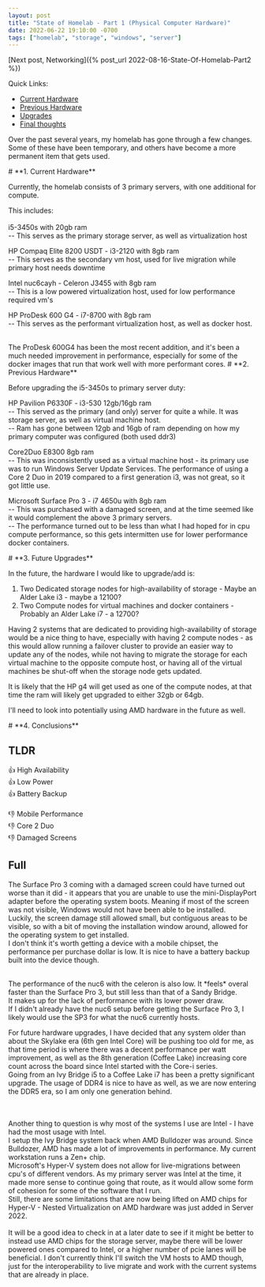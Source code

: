 ```yaml
---
layout: post
title: "State of Homelab - Part 1 (Physical Computer Hardware)"
date: 2022-06-22 19:10:00 -0700
tags: ["homelab", "storage", "windows", "server"]
---
```


[Next post, Networking]({% post_url 2022-08-16-State-Of-Homelab-Part2 %})

Quick Links:

- [Current Hardware](#current)
- [Previous Hardware](#previous)
- [Upgrades](#upgrades)
- [Final thoughts](#final)


Over the past several years, my homelab has gone through a few changes. Some of these have been temporary, and others have become a more permanent item that gets used.

<a name="current" />
# **1. Current Hardware**

Currently, the homelab consists of 3 primary servers, with one additional for compute.

This includes:<br><br>
i5-3450s with 20gb ram
<br>-- This serves as the primary storage server, as well as virtualization host

HP Compaq Elite 8200 USDT - i3-2120 with 8gb ram
<br>-- This serves as the secondary vm host, used for live migration while primary host needs downtime

Intel nuc6cayh - Celeron J3455 with 8gb ram
<br>-- This is a low powered virtualization host, used for low performance required vm's

HP ProDesk 600 G4 - i7-8700 with 8gb ram
<br>-- This serves as the performant virtualization host, as well as docker host.

<br>
The ProDesk 600G4 has been the most recent addition, and it's been a much needed improvement in performance, especially for some of the docker images that run that work well with more performant cores.

<a name="previous" />
# **2. Previous Hardware**

Before upgrading the i5-3450s to primary server duty:

HP Pavilion P6330F - i3-530 12gb/16gb ram
<br>-- This served as the primary (and only) server for quite a while. It was storage server, as well as virtual machine host.
<br>-- Ram has gone between 12gb and 16gb of ram depending on how my primary computer was configured (both used ddr3)

Core2Duo E8300 8gb ram
<br>-- This was inconsistently used as a virtual machine host - its primary use was to run Windows Server Update Services. The performance of using a Core 2 Duo in 2019 compared to a first generation i3, was not great, so it got little use.

Microsoft Surface Pro 3 - i7 4650u with 8gb ram
<br>-- This was purchased with a damaged screen, and at the time seemed like it would complement the above 3 primary servers.
<br>-- The performance turned out to be less than what I had hoped for in cpu compute performance, so this gets intermitten use for lower performance docker containers.

<a name="upgrades" />
# **3. Future Upgrades**

In the future, the hardware I would like to upgrade/add is:
1. Two Dedicated storage nodes for high-availability of storage - Maybe an Alder Lake i3 - maybe a 12100?
2. Two Compute nodes for virtual machines and docker containers - Probably an Alder Lake i7 - a 12700?

Having 2 systems that are dedicated to providing high-availability of storage would be a nice thing to have, especially with having 2 compute nodes - as this would allow running a failover cluster to provide an easier way to update any of the nodes, while not having to migrate the storage for each virtual machine to the opposite compute host, or having all of the virtual machines be shut-off when the storage node gets updated.

It is likely that the HP g4 will get used as one of the compute nodes, at that time the ram will likely get upgraded to either 32gb or 64gb.
<br>

I'll need to look into potentially using AMD hardware in the future as well.

<a name="final" />
# **4. Conclusions**

TLDR
---

👍 High Availability<br>
👍 Low Power<br>
👍 Battery Backup<br><br>
👎 Mobile Performance<br>
👎 Core 2 Duo<br>
👎 Damaged Screens<br>


Full
---

The Surface Pro 3 coming with a damaged screen could have turned out worse than it did - it appears that you are unable to use the mini-DisplayPort adapter before the operating system boots. Meaning if most of the screen was not visible, Windows would not have been able to be installed.
<br>Luckily, the screen damage still allowed small, but contiguous areas to be visible, so with a bit of moving the installation window around, allowed for the operating system to get installed.
<br>I don't think it's worth getting a device with a mobile chipset, the performance per purchase dollar is low. It is nice to have a battery backup built into the device though.

<br>
The performance of the nuc6 with the celeron is also low. It *feels* overal faster than the Surface Pro 3, but still less than that of a Sandy Bridge. <br>It makes up for the lack of performance with its lower power draw.
<br>If I didn't already have the nuc6 setup before getting the Surface Pro 3, I likely would use the SP3 for what the nuc6 currently hosts.

<br>

For future hardware upgrades, I have decided that any system older than about the Skylake era (6th gen Intel Core) will be pushing too old for me, as that time period is where there was a decent performance per watt improvement, as well as the 8th generation (Coffee Lake) increasing core count across the board since Intel started with the Core-i series.
<br>Going from an Ivy Bridge i5 to a Coffee Lake i7 has been a pretty significant upgrade. The usage of DDR4 is nice to have as well, as we are now entering the DDR5 era, so I am only one generation behind.

<br><br>
Another thing to question is why most of the systems I use are Intel - I have had the most usage with Intel.<br>
I setup the Ivy Bridge system back when AMD Bulldozer was around. Since Bulldozer, AMD has made a lot of improvements in performance. My current workstation runs a Zen+ chip.<br>
Microsoft's Hyper-V system does not allow for live-migrations between cpu's of different vendors. As my primary server was Intel at the time, it made more sense to continue going that route, as it would allow some form of cohesion for some of the software that I run.
<br>Still, there are some limitations that are now being lifted on AMD chips for Hyper-V - Nested Virtualization on AMD hardware was just added in Server 2022.
<br><br>It will be a good idea to check in at a later date to see if it might be better to instead use AMD chips for the storage server, maybe there will be lower powered ones compared to Intel, or a higher number of pcie lanes will be beneficial. I don't currently think I'll switch the VM hosts to AMD though, just for the interoperability to live migrate and work with the current systems that are already in place.